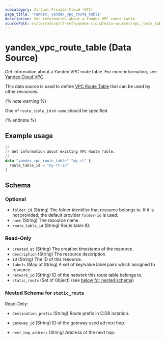 ```yaml
---
subcategory: Virtual Private Cloud (VPC)
page_title: 'Yandex: yandex_vpc_route_table'
description: Get information about a Yandex VPC route table.
sourcePath: en/terraform/tf-ref/yandex-cloud/data-sources/vpc_route_table.md
---
```


# yandex_vpc_route_table (Data Source)

Get information about a Yandex VPC route table. For more information, see [Yandex Cloud VPC](https://yandex.cloud/docs/vpc/concepts).

This data source is used to define [VPC Route Table](https://yandex.cloud/docs/vpc/concepts/) that can be used by other resources.

{% note warning %}

One of `route_table_id` or `name` should be specified.

{% endnote %}


## Example usage

```terraform
//
// Get information about existing VPC Route Table.
//
data "yandex_vpc_route_table" "my_rt" {
  route_table_id = "my-rt-id"
}
```

<!-- schema generated by tfplugindocs -->
## Schema

### Optional

- `folder_id` (String) The folder identifier that resource belongs to. If it is not provided, the default provider `folder-id` is used.
- `name` (String) The resource name.
- `route_table_id` (String) Route table ID.

### Read-Only

- `created_at` (String) The creation timestamp of the resource.
- `description` (String) The resource description.
- `id` (String) The ID of this resource.
- `labels` (Map of String) A set of key/value label pairs which assigned to resource.
- `network_id` (String) ID of the network this route table belongs to.
- `static_route` (Set of Object) (see [below for nested schema](#nestedatt--static_route))

<a id="nestedatt--static_route"></a>
### Nested Schema for `static_route`

Read-Only:

- `destination_prefix` (String) Route prefix in CIDR notation.

- `gateway_id` (String) ID of the gateway used ad next hop.

- `next_hop_address` (String) Address of the next hop.

